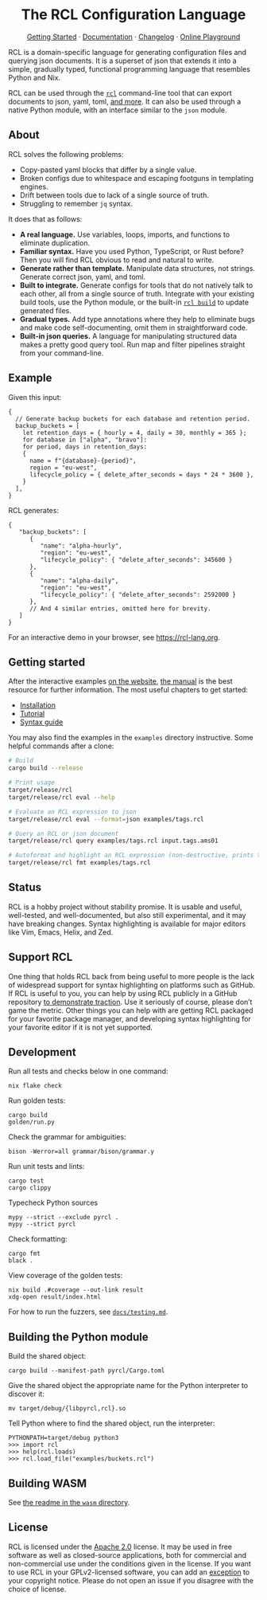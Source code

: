 <h1 align="center">The RCL Configuration Language</h1>
<p align="center">
<a href="#getting-started">Getting Started</a> ·
<a href="https://docs.ruuda.nl/rcl/">Documentation</a> ·
<a href="./docs/changelog.md">Changelog</a> ·
<a href="https://rcl-lang.org/#try-it-yourself">Online Playground</a>
</p>

RCL is a domain-specific language for generating configuration files and
querying json documents. It is a superset of json that extends it into a simple,
gradually typed, functional programming language that resembles Python and Nix.

RCL can be used through the [`rcl`][cmd] command-line tool that can export
documents to json, yaml, toml, [and more][output]. It can also be used through
a native Python module, with an interface similar to the `json` module.

## About

RCL solves the following problems:

 * Copy-pasted yaml blocks that differ by a single value.
 * Broken configs due to whitespace and escaping footguns in templating engines.
 * Drift between tools due to lack of a single source of truth.
 * Struggling to remember `jq` syntax.

It does that as follows:

 * **A real language.**
   Use variables, loops, imports, and functions to eliminate duplication.
 * **Familiar syntax.**
   Have you used Python, TypeScript, or Rust before? Then you will find RCL
   obvious to read and natural to write.
 * **Generate rather than template.**
   Manipulate data structures, not strings.
   Generate correct json, yaml, and toml.
 * **Built to integrate.**
   Generate configs for tools that do not natively talk to each other, all
   from a single source of truth. Integrate with your existing build tools,
   use the Python module, or the built-in [`rcl build`][cmd-build] to update
   generated files.
 * **Gradual types.**
   Add type annotations where they help to eliminate bugs and make code
   self-documenting, omit them in straightforward code.
 * **Built-in json queries.**
   A language for manipulating structured data makes a pretty good query tool.
   Run map and filter pipelines straight from your command-line.

[cmd]:       https://docs.ruuda.nl/rcl/rcl/
[cmd-build]: https://docs.ruuda.nl/rcl/rcl_build/#
[output]:    https://docs.ruuda.nl/rcl/rcl_evaluate/#-o-output-format

## Example

Given this input:

```rcl
{
  // Generate backup buckets for each database and retention period.
  backup_buckets = [
    let retention_days = { hourly = 4, daily = 30, monthly = 365 };
    for database in ["alpha", "bravo"]:
    for period, days in retention_days:
    {
      name = f"{database}-{period}",
      region = "eu-west",
      lifecycle_policy = { delete_after_seconds = days * 24 * 3600 },
    }
  ],
}
```

RCL generates:

```jsonc
{
   "backup_buckets": [
      {
         "name": "alpha-hourly",
         "region": "eu-west",
         "lifecycle_policy": { "delete_after_seconds": 345600 }
      },
      {
         "name": "alpha-daily",
         "region": "eu-west",
         "lifecycle_policy": { "delete_after_seconds": 2592000 }
      },
      // And 4 similar entries, omitted here for brevity.
   ]
}
```

For an interactive demo in your browser, see <https://rcl-lang.org>.

## Getting started

After the interactive examples [on the website](https://rcl-lang.org/),
[the manual](https://docs.ruuda.nl/rcl/) is the best resource for further
information. The most useful chapters to get started:

 * [Installation](https://docs.ruuda.nl/rcl/installation/)
 * [Tutorial](https://docs.ruuda.nl/rcl/tutorial/)
 * [Syntax guide](https://docs.ruuda.nl/rcl/syntax/)

You may also find the examples in the `examples` directory instructive.
Some helpful commands after a clone:
```bash
# Build
cargo build --release

# Print usage
target/release/rcl
target/release/rcl eval --help

# Evaluate an RCL expression to json
target/release/rcl eval --format=json examples/tags.rcl

# Query an RCL or json document
target/release/rcl query examples/tags.rcl input.tags.ams01

# Autoformat and highlight an RCL expression (non-destructive, prints to stdout)
target/release/rcl fmt examples/tags.rcl
```

## Status

RCL is a hobby project without stability promise. It is usable and useful,
well-tested, and well-documented, but also still experimental, and it may have
breaking changes. Syntax highlighting is available for major editors like Vim,
Emacs, Helix, and Zed.

## Support RCL

One thing that holds RCL back from being useful to more people is the lack of
widespread support for syntax highlighting on platforms such as GitHub. If RCL
is useful to you, you can help by using RCL publicly in a GitHub repository
[to demonstrate traction][linguist]. Use it seriously of course, please don’t
game the metric. Other things you can help with are getting RCL packaged for
your favorite package manager, and developing syntax highlighting for your
favorite editor if it is not yet supported.

[linguist]: https://github.com/github-linguist/linguist/blob/4ac734c15a96f9e16fd12330d0cb8de82274f700/CONTRIBUTING.md#adding-a-language

## Development

Run all tests and checks below in one command:

    nix flake check

Run golden tests:

    cargo build
    golden/run.py

Check the grammar for ambiguities:

    bison -Werror=all grammar/bison/grammar.y

Run unit tests and lints:

    cargo test
    cargo clippy

Typecheck Python sources

    mypy --strict --exclude pyrcl .
    mypy --strict pyrcl

Check formatting:

    cargo fmt
    black .

View coverage of the golden tests:

    nix build .#coverage --out-link result
    xdg-open result/index.html

For how to run the fuzzers, see [`docs/testing.md`](docs/testing.md).

## Building the Python module

Build the shared object:

    cargo build --manifest-path pyrcl/Cargo.toml

Give the shared object the appropriate name for the Python interpreter to
discover it:

    mv target/debug/{libpyrcl,rcl}.so

Tell Python where to find the shared object, run the interpreter:

    PYTHONPATH=target/debug python3
    >>> import rcl
    >>> help(rcl.loads)
    >>> rcl.load_file("examples/buckets.rcl")

## Building WASM

See [the readme in the `wasm` directory](wasm/README.md).

## License

RCL is licensed under the [Apache 2.0][apache2] license. It may be used in
free software as well as closed-source applications, both for commercial and
non-commercial use under the conditions given in the license. If you want to
use RCL in your GPLv2-licensed software, you can add an [exception][except]
to your copyright notice. Please do not open an issue if you disagree with the
choice of license.

[apache2]: https://www.apache.org/licenses/LICENSE-2.0
[except]:  https://www.gnu.org/licenses/gpl-faq.html#GPLIncompatibleLibs

